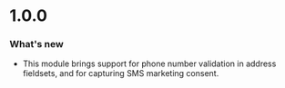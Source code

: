 # 1.0.0

### What's new
- This module brings support for phone number validation in address fieldsets, and for capturing SMS marketing consent. 
